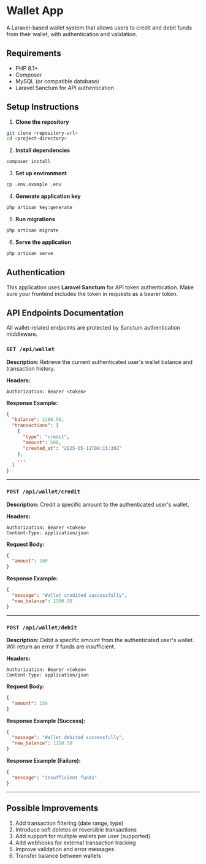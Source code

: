 # Wallet App

A Laravel-based wallet system that allows users to credit and debit funds from their wallet, with authentication and validation.

## Requirements

- PHP 8.1+
- Composer
- MySQL (or compatible database)
- Laravel Sanctum for API authentication

## Setup Instructions

1. **Clone the repository**
```bash
git clone <repository-url>
cd <project-directory>
```

2. **Install dependencies**
```bash
composer install
```

3. **Set up environment**
```bash
cp .env.example .env
```

4. **Generate application key**
```bash
php artisan key:generate
```

5. **Run migrations**
```bash
php artisan migrate
```

6. **Serve the application**
```bash
php artisan serve
```

## Authentication

This application uses **Laravel Sanctum** for API token authentication. Make sure your frontend includes the token in requests as a bearer token.

## API Endpoints Documentation

All wallet-related endpoints are protected by Sanctum authentication middleware.

### `GET /api/wallet`

**Description:** Retrieve the current authenticated user's wallet balance and transaction history.

**Headers:**
```
Authorization: Bearer <token>
```

**Response Example:**
```json
{
  "balance": 1200.50,
  "transactions": [
    {
      "type": "credit",
      "amount": 500,
      "created_at": "2025-05-11T08:15:30Z"
    },
    ...
  ]
}
```

---

### `POST /api/wallet/credit`

**Description:** Credit a specific amount to the authenticated user's wallet.

**Headers:**
```
Authorization: Bearer <token>
Content-Type: application/json
```

**Request Body:**
```json
{
  "amount": 100
}
```

**Response Example:**
```json
{
  "message": "Wallet credited successfully",
  "new_balance": 1300.50
}
```

---

### `POST /api/wallet/debit`

**Description:** Debit a specific amount from the authenticated user's wallet. Will return an error if funds are insufficient.

**Headers:**
```
Authorization: Bearer <token>
Content-Type: application/json
```

**Request Body:**
```json
{
  "amount": 150
}
```

**Response Example (Success):**
```json
{
  "message": "Wallet debited successfully",
  "new_balance": 1150.50
}
```

**Response Example (Failure):**
```json
{
  "message": "Insufficient funds"
}
```

---

## Possible Improvements

1. Add transaction filtering (date range, type)
2. Introduce soft deletes or reversible transactions
3. Add support for multiple wallets per user (supported)
4. Add webhooks for external transaction tracking
5. Improve validation and error messages
6. Transfer balance between wallets
